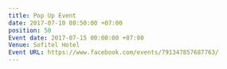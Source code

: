 ```yaml
---
title: Pop Up Event
date: 2017-07-10 08:50:00 +07:00
position: 50
Event date: 2017-07-15 00:00:00 +07:00
Venue: Sofitel Hotel
Event URL: https://www.facebook.com/events/791347857687763/
---
```


